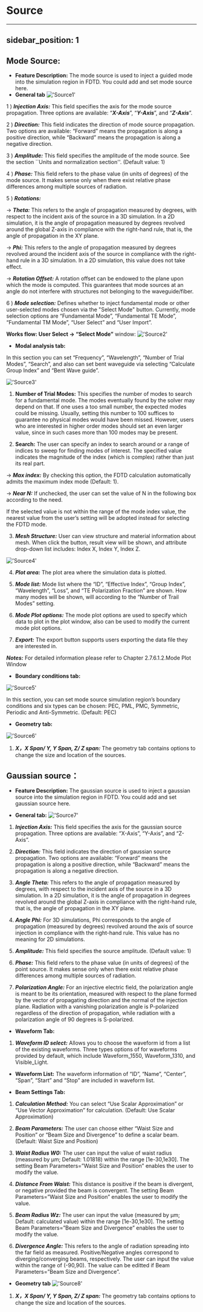 # Source
---
sidebar_position: 1
---
## Mode Source:
- **Feature Description:**
The mode source is used to inject a guided mode into the simulation region in FDTD. You could add and set mode source here.
- **General tab**
!['Source1'](../../static/img/tutorial/Source/Source1.png)

1 ) ***Injection Axis:*** This field specifies the axis for the mode source propagation. Three options are available: “***X-Axis***”, “***Y-Axis***”, and “***Z-Axis***”.

2 )	***Direction:*** This field indicates the direction of mode source propagation. Two options are available: “Forward” means the propagation is along a positive direction, while “Backward” means the propagation is along a negative direction.

3 )	***Amplitude:*** This field specifies the amplitude of the mode source. See the section ``Units and normalization section''. (Default value: 1)

4 ) ***Phase:*** This field refers to the phase value (in units of degrees) of the mode source. It makes sense only when there exist relative phase differences among multiple sources of radiation.

5 ) ***Rotations:***

-> ***Theta:*** This refers to the angle of propagation measured by degrees, with respect to the incident axis of the source in a 3D simulation. In a 2D simulation, it is the angle of propagation measured by degrees revolved around the global Z-axis in compliance with the right-hand rule, that is, the angle of propagation in the XY plane.

-> ***Phi:*** This refers to the angle of propagation measured by degrees revolved around the incident axis of the source in compliance with the right-hand rule in a 3D simulation. In a 2D simulation, this value does not take effect.

-> ***Rotation Offset:*** A rotation offset can be endowed to the plane upon which the mode is computed. This guarantees that mode sources at an angle do not interfere with structures not belonging to the waveguide/fiber.

6 ) ***Mode selection:*** Defines whether to inject fundamental mode or other user-selected modes chosen via the "Select Mode" button. Currently, mode selection options are “Fundamental Mode”, “Fundamental TE Mode”, “Fundamental TM Mode”, “User Select” and “User Import”.

**Works flow: User Select -> “Select Mode”** window:
!['Source2'](../../static/img/tutorial/Source/Source2.png )

- **Modal analysis tab:**

In this section you can set “Frequency”, “Wavelength”, “Number of Trial Modes”, “Search”, and also can set bent waveguide via selecting “Calculate Group Index” and “Bent Wave guide”.

!['Source3'](../../static/img/tutorial/Source/Source3.png )

1) **Number of Trial Modes:** This specifies the number of modes to search for a fundamental mode. The modes eventually found by the solver may depend on that. If one uses a too small number, the expected modes could be missing. Usually, setting this number to 100 suffices to guarantee no physical modes would have been missed. However, users who are interested in higher order modes should set an even larger value, since in such cases more than 100 modes may be present.

2) **Search:** The user can specify an index to search around or a range of indices to sweep for finding modes of interest. The specified value indicates the magnitude of the index (which is complex) rather than just its real part.

-> ***Max index:*** By checking this option, the FDTD calculation automatically admits the maximum index mode (Default: 1).

-> ***Near N:*** If unchecked, the user can set the value of N in the following box according to the need. 

If the selected value is not within the range of the mode index value, the nearest value from the user’s setting will be adopted instead for selecting the FDTD mode.

3) ***Mesh Structure:*** User can view structure and material information about mesh. When click the button, result view will be shown, and attribute drop-down list includes: Index X, Index Y, Index Z.

!['Source4'](../../static/img/tutorial/Source/Source4.png )

4) ***Plot area:*** The plot area where the simulation data is plotted.

5) ***Mode list:*** Mode list where the “ID”, “Effective Index”, “Group Index”, “Wavelength”, “Loss”, and “TE Polarization Fraction” are shown. How many modes will be shown, will according to the “Number of Trail Modes” setting.

6) ***Mode Plot options:*** The mode plot options are used to specify which data to plot in the plot window, also can be used to modify the current mode plot options.

7) ***Export:*** The export button supports users exporting the data file they are interested in.

***Notes:*** For detailed information please refer to Chapter 2.7.6.1.2.Mode Plot Window


- **Boundary conditions tab:** 

!['Source5'](../../static/img/tutorial/Source/Source5.png )

In this section, you can set mode source simulation region’s boundary conditions and six types can be chosen: PEC, PML, PMC, Symmetric, Periodic and Anti-Symmetric. (Default: PEC)
- **Geometry tab:** 

!['Source6'](../../static/img/tutorial/Source/Source6.png )

1) ***X，X Span/ Y, Y Span, Z/ Z span:*** The geometry tab contains options to change the size and location of the sources.

## Gaussian source：

- **Feature Description:** The gaussian source is used to inject a gaussian source into the simulation region in FDTD. You could add and set gaussian source here.

- **General tab:**
!['Source7'](../../static/img/tutorial/Source/Source7.png )

1) ***Injection Axis:*** This field specifies the axis for the gaussian source propagation. Three options are available: “X-Axis”, “Y-Axis”, and “Z-Axis”.

2) ***Direction:*** This field indicates the direction of gaussian source propagation. Two options are available: “Forward” means the propagation is along a positive direction, while “Backward” means the propagation is along a negative direction.

3)	***Angle Theta:*** This refers to the angle of propagation measured by degrees, with respect to the incident axis of the source in a 3D simulation. In a 2D simulation, it is the angle of propagation in degrees revolved around the global Z-axis in compliance with the right-hand rule, that is, the angle of propagation in the XY plane.

4)	***Angle Phi:*** For 3D simulations, Phi corresponds to the angle of propagation (measured by degrees) revolved around the axis of source injection in compliance with the right-hand rule. This value has no meaning for 2D simulations.

5)	***Amplitude:*** This field specifies the source amplitude. (Default value: 1)

6) ***Phase:*** This field refers to the phase value (in units of degrees) of the point source. It makes sense only when there exist relative phase differences among multiple sources of radiation.

7) ***Polarization Angle:*** For an injective electric field, the polarization angle is meant to be its orientation, measured with respect to the plane formed by the vector of propagating direction and the normal of the injection plane. Radiation with a vanishing polarization angle is P-polarized regardless of the direction of propagation, while radiation with a polarization angle of 90 degrees is S-polarized.

- **Waveform Tab:**
1) ***Waveform ID select:*** Allows you to choose the waveform id from a list of the existing waveforms. Three types options of for waveforms provided by default, which include Waveform_1550, Waveform_1310, and Visible_Light.

- **Waveform List:**
The waveform information of “ID”, “Name”, “Center”, “Span”, “Start” and “Stop” are included in waveform list.

- **Beam Settings Tab:**
1) ***Calculation Method:*** You can select “Use Scalar Approximation” or “Use Vector Approximation” for calculation. (Default: Use Scalar Approximation)

2) ***Beam Parameters:*** The user can choose either “Waist Size and Position” or “Beam Size and Divergence” to define a scalar beam. (Default: Waist Size and Position)

3) ***Waist Radius W0:*** The user can input the value of waist radius (measured by μm; Default: 1.01818) within the range [1e-30,1e30]. The setting Beam Parameters=”Waist Size and Position” enables the user to modify the value.

4) ***Distance From Waist:*** This distance is positive if the beam is divergent, or negative provided the beam is convergent. The setting Beam Parameters=”Waist Size and Position” enables the user to modify the value.

5) ***Beam Radius Wz:*** The user can input the value (measured by μm; Default: calculated value) within the range [1e-30,1e30]. The setting Beam Parameters=”Beam Size and Divergence” enables the user to modify the value.

6) ***Divergence Angle:*** This refers to the angle of radiation spreading into the far field as measured. Positive/Negative angles correspond to diverging/converging beams, respectively. The user can input the value within the range of (-90,90). The value can be editted if Beam Parameters=”Beam Size and Divergence”.

- **Geometry tab**
!['Source8'](../../static/img/tutorial/Source/Source8.png )

1) ***X，X Span/ Y, Y Span, Z/ Z span:*** The geometry tab contains options to change the size and location of the sources.

